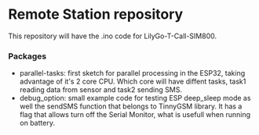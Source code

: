 # Remote Station repository
This repository will have the .ino code for LilyGo-T-Call-SIM800.

### Packages
- parallel-tasks: first sketch for parallel processing in the ESP32, taking advantage of it's 2 core CPU.
Which core will have diffent tasks, task1 reading data from sensor and task2 sending SMS.
- debug_option: small example code for testing ESP deep_sleep mode as well the sendSMS function that belongs to TinnyGSM library.
It has a flag that allows turn off the Serial Monitor, what is usefull when running on battery.
